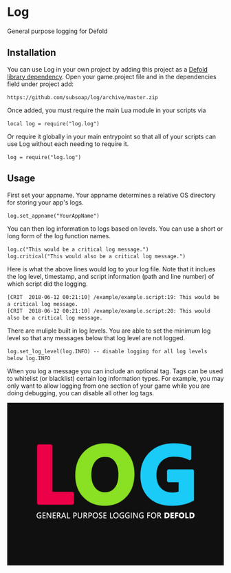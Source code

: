# Log
General purpose logging for Defold

## Installation
You can use Log in your own project by adding this project as a [Defold library dependency](http://www.defold.com/manuals/libraries/). Open your game.project file and in the dependencies field under project add:

	https://github.com/subsoap/log/archive/master.zip
  
Once added, you must require the main Lua module in your scripts via

```
local log = require("log.log")
```

Or require it globally in your main entrypoint so that all of your scripts can use Log without each needing to require it.

```
log = require("log.log")
```

## Usage

First set your appname. Your appname determines a relative OS directory for storing your app's logs.

```
log.set_appname("YourAppName")
```

You can then log information to logs based on levels. You can use a short or long form of the log function names.

```
log.c("This would be a critical log message.")
log.critical("This would also be a critical log message.")
```

Here is what the above lines would log to your log file. Note that it inclues the log level, timestamp, and script information (path and line number) of which script did the logging.

```
[CRIT  2018-06-12 00:21:10] /example/example.script:19: This would be a critical log message.
[CRIT  2018-06-12 00:21:10] /example/example.script:20: This would also be a critical log message.
```

There are muliple built in log levels. You are able to set the minimum log level so that any messages below that log level are not logged.

```
log.set_log_level(log.INFO) -- disable logging for all log levels below log.INFO
```

When you log a message you can include an optional tag. Tags can be used to whitelist (or blacklist) certain log information types. For example, you may only want to allow logging from one section of your game while you are doing debugging, you can disable all other log tags.

![Log](log_logo.png)